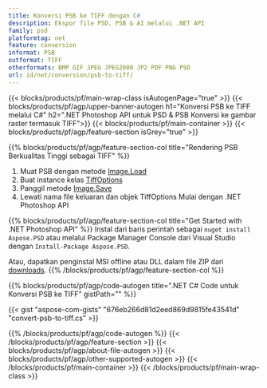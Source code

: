 ```yaml
---
title: Konversi PSB ke TIFF dengan C#
description: Ekspor file PSD, PSB & AI melalui .NET API
family: psd
platformtag: net
feature: conversion
informat: PSB
outformat: TIFF
otherformats: BMP GIF JPEG JPEG2000 JP2 PDF PNG PSD
url: id/net/conversion/psb-to-tiff/
---
```


{{< blocks/products/pf/main-wrap-class isAutogenPage="true" >}}
{{< blocks/products/pf/agp/upper-banner-autogen h1="Konversi PSB ke TIFF melalui C#" h2=".NET Photoshop API untuk PSD & PSB Konversi ke gambar raster termasuk TIFF">}}
{{< blocks/products/pf/main-container >}}
{{< blocks/products/pf/agp/feature-section isGrey="true" >}}

{{% blocks/products/pf/agp/feature-section-col title="Rendering PSB Berkualitas Tinggi sebagai TIFF" %}}
1. Muat PSB dengan metode [Image.Load](https://apireference.aspose.com/psd/net/aspose.psd/image/methods/load/index)
1. Buat instance kelas [TiffOptions](https://apireference.aspose.com/psd/net/aspose.psd.imageoptions/tiffoptions)
1. Panggil metode [Image.Save](https://apireference.aspose.com/psd/net/aspose.psd/image/methods/save/index)
1. Lewati nama file keluaran dan objek TiffOptions
Mulai dengan .NET Photoshop API

{{% blocks/products/pf/agp/feature-section-col title="Get Started with .NET Photoshop API" %}}
Instal dari baris perintah sebagai ```nuget install Aspose.PSD``` atau melalui Package Manager Console dari Visual Studio dengan ```Install-Package Aspose.PSD```.

Atau, dapatkan penginstal MSI offline atau DLL dalam file ZIP dari [downloads](https://downloads.aspose.com/psd/net).
{{% /blocks/products/pf/agp/feature-section-col %}}

{{% blocks/products/pf/agp/code-autogen title=".NET C# Code untuk Konversi PSB ke TIFF" gistPath="" %}}

{{< gist "aspose-com-gists" "676eb266d81d2eed869d9815fe43541d" "convert-psb-to-tiff.cs" >}}

{{% /blocks/products/pf/agp/code-autogen %}}
{{< /blocks/products/pf/agp/feature-section >}}
{{< blocks/products/pf/agp/about-file-autogen >}}
{{< blocks/products/pf/agp/other-supported-autogen >}}
{{< /blocks/products/pf/main-container >}}
{{< /blocks/products/pf/main-wrap-class >}}
